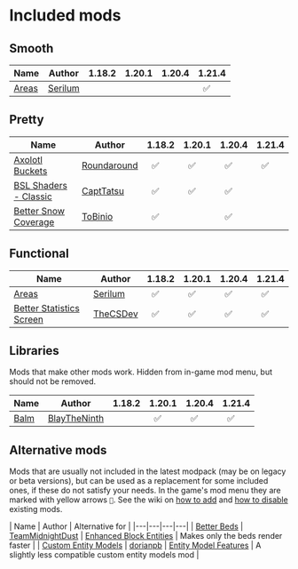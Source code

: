 # Included mods

## Smooth
| Name | Author | 1.18.2 | 1.20.1 | 1.20.4 | 1.21.4 |
|---|---|---|---|---|---|
| [Areas](https://modrinth.com/mod/areas) | [Serilum](https://modrinth.com/user/Serilum) |  |  |  | &nbsp;&nbsp;✅ |

## Pretty
| Name | Author | 1.18.2 | 1.20.1 | 1.20.4 | 1.21.4 |
|---|---|---|---|---|---|
| [Axolotl Buckets](https://modrinth.com/mod/axolotl-buckets) | [Roundaround](https://modrinth.com/user/Roundaround) | &nbsp;&nbsp;✅ | &nbsp;&nbsp;✅ | &nbsp;&nbsp;✅ | &nbsp;&nbsp;✅ |
| [BSL Shaders - Classic](https://modrinth.com/shader/bsl-shaders-classic) | [CaptTatsu](https://modrinth.com/user/CaptTatsu) | &nbsp;&nbsp;✅ | &nbsp;&nbsp;✅ | &nbsp;&nbsp;✅ |
| [Better Snow Coverage](https://modrinth.com/mod/better-snow-coverage) | [ToBinio](https://modrinth.com/user/ToBinio) | &nbsp;&nbsp;✅ |  | &nbsp;&nbsp;✅ |

## Functional
| Name | Author | 1.18.2 | 1.20.1 | 1.20.4 | 1.21.4 |
|---|---|---|---|---|---|
| [Areas](https://modrinth.com/mod/areas) | [Serilum](https://modrinth.com/user/Serilum) | &nbsp;&nbsp;✅ | &nbsp;&nbsp;✅ | &nbsp;&nbsp;✅ | &nbsp;&nbsp;✅ |
| [Better Statistics Screen](https://modrinth.com/mod/better-stats) | [TheCSDev](https://modrinth.com/user/TheCSDev) | &nbsp;&nbsp;✅ | &nbsp;&nbsp;✅ | &nbsp;&nbsp;✅ | &nbsp;&nbsp;✅ |

## Libraries

Mods that make other mods work. Hidden from in-game mod menu, but should not be removed.

| Name | Author | 1.18.2 | 1.20.1 | 1.20.4 | 1.21.4 |
|---|---|---|---|---|---|
| [Balm](https://modrinth.com/mod/balm) | [BlayTheNinth](https://modrinth.com/user/BlayTheNinth) |  | &nbsp;&nbsp;✅ | &nbsp;&nbsp;✅ | &nbsp;&nbsp;✅ |


## Alternative mods

Mods that are usually not included in the latest modpack (may be on legacy or beta versions), but can be used as a replacement for some included ones, if these do not satisfy your needs. In the game's mod menu they are marked with yellow arrows `🔀`. See the wiki on [how to add](https://fabulously-optimized.gitbook.io/modpack/readme/adding-more-mods) and [how to disable](https://fabulously-optimized.gitbook.io/modpack/readme/disabling-mods) existing mods.

| Name | Author | Alternative for |
|---|---|---|---|
| [Better Beds](https://www.curseforge.com/minecraft/mc-mods/better-beds) | [TeamMidnightDust](https://www.curseforge.com/members/teammidnightdust/) | [Enhanced Block Entities](https://www.curseforge.com/minecraft/mc-mods/enhanced-block-entities) | Makes only the beds render faster |
| [Custom Entity Models](https://www.curseforge.com/minecraft/mc-mods/custom-entity-models-cem) | [dorianpb](https://www.curseforge.com/members/dorianpb) | [Entity Model Features](https://www.curseforge.com/minecraft/mc-mods/entity-model-features) | A slightly less compatible custom entity models mod |